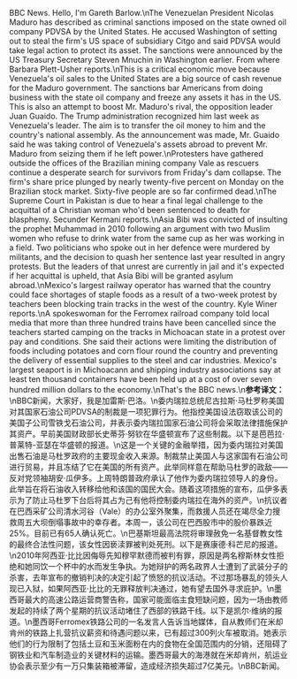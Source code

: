 BBC News. Hello, I'm Gareth Barlow.\nThe Venezuelan President Nicolas Maduro has described as criminal sanctions imposed on the state owned oil company PDVSA by the United States. He accused Washington of setting out to steal the firm's US space of subsidiary Citgo and said PDVSA would take legal action to protect its asset. The sanctions were announced by the US Treasury Secretary Steven Mnuchin in Washington earlier. From where Barbara Plett-Usher reports.\nThis is a critical economic move because Venezuela's oil sales to the United States are a big source of cash revenue for the Maduro government. The sanctions bar Americans from doing business with the state oil company and freeze any assets it has in the US. This is also an attempt to boost Mr. Maduro's rival, the opposition leader Juan Guaido. The Trump administration recognized him last week as Venezuela's leader. The aim is to transfer the oil money to him and the country's national assembly. As the announcement was made, Mr. Guaido said he was taking control of Venezuela's assets abroad to prevent Mr. Maduro from seizing them if he left power.\nProtesters have gathered outside the offices of the Brazilian mining company Vale as rescuers continue a desperate search for survivors from Friday's dam collapse. The firm's share price plunged by nearly twenty-five percent on Monday on the Brazilian stock market. Sixty-five people are so far confirmed dead.\nThe Supreme Court in Pakistan is due to hear a final legal challenge to the acquittal of a Christian woman who'd been sentenced to death for blasphemy. Secunder Kermani reports.\nAsia Bibi was convicted of insulting the prophet Muhammad in 2010 following an argument with two Muslim women who refuse to drink water from the same cup as her was working in a field. Two politicians who spoke out in her defence were murdered by militants, and the decision to quash her sentence last year resulted in angry protests. But the leaders of that unrest are currently in jail and it's expected if her acquittal is upheld, that Asia Bibi will be granted asylum abroad.\nMexico's largest railway operator has warned that the country could face shortages of staple foods as a result of a two-week protest by teachers been blocking train tracks in the west of the country. Kyle Winer reports.\nA spokeswoman for the Ferromex railroad company told local media that more than three hundred trains have been cancelled since the teachers started camping on the tracks in Michoacan state in a protest over pay and conditions. She said their actions were limiting the distribution of foods including potatoes and corn flour round the country and preventing the delivery of essential supplies to the steel and car industries. Mexico's largest seaport is in Michoacann and shipping industry associations say at least ten thousand containers have been held up at a cost of over seven hundred million dollars to the economy.\nThat's the BBC news.\n**参考译文：**\nBBC新闻，大家好，我是加雷斯·巴洛。\n委内瑞拉总统尼古拉斯·马杜罗称美国对其国家石油公司PDVSA的制裁是一项犯罪行为。他指控美国设法窃取该公司的美国子公司雪铁戈石油公司，并表示委内瑞拉国家石油公司将会采取法律措施保护其资产。早前美国财政部长史蒂芬·努钦在华盛顿宣布了这些制裁。以下是芭芭拉·普莱特-亚瑟在华盛顿的报道。\n这是一个关键的金融举措，因为委内瑞拉对美国出售石油是马杜罗政府的主要现金收入来源。制裁禁止美国人与这家国有石油公司进行贸易，并且冻结了它在美国的所有资产。此举同样意在帮助马杜罗的政敌——反对党领袖胡安·瓜伊多。上周特朗普政府承认了他作为委内瑞拉领导人的身份。此举旨在将石油收入转移给他和该国的国民大会。随着这项措施的宣布，瓜伊多表示为了防止马杜罗下台后将其占为己有他将控制委内瑞拉在海外的资产。\n抗议者在巴西采矿公司清水河谷（Vale）的办公室外聚集，而救援人员还在竭尽全力搜救周五大坝倒塌事故中的幸存者。本周一，该公司在巴西股市中的股价暴跌近25%。目前已有65人确认死亡。\n巴基斯坦最高法院将审理赦免一名基督教女性的最终合法性问题，该女性因亵渎罪被判处死刑。以下是赛康德·科芒尼的报道。\n2010年阿西亚·比比因侮辱先知穆罕默德而被判有罪，原因是两名穆斯林女性拒绝和她同饮一个杯中的水而发生争执。为她辩护的两名政界人士遭到了武装分子的杀害，去年宣布的撤销判决的决定引起了愤怒的抗议活动。不过那场暴乱的领头人现已入狱，如果阿西亚·比比的无罪释放判决通过，她有望去国外寻求庇护。\n墨西哥最大的高速公路运营商警告称，国家可能面临主食短缺问题，因为一场由教师发起的持续了两个星期的抗议活动堵住了西部的铁路干线。以下是凯尔·维纳的报道。\n墨西哥Ferromex铁路公司的一名发言人告诉当地媒体，自从教师们在米却肯州的铁路上扎营抗议薪资和待遇问题以来，已有超过300列火车被取消。她表示他们的行为限制了包括土豆和玉米面粉在内的食物在全国范围内的分销，还阻碍了钢铁业和汽车制造业的关键材料的运输。墨西哥最大的海港就在米却肯州，航运业协会表示至少有一万只集装箱被滞留，造成经济损失超过7亿美元。\nBBC新闻。
        